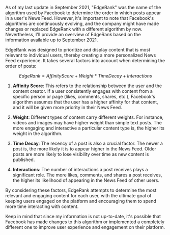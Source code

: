 As of my last update in September 2021, "EdgeRank" was the name of the algorithm used by Facebook to determine the order in which posts appear in a user's News Feed. However, it's important to note that Facebook's algorithms are continuously evolving, and the company might have made changes or replaced EdgeRank with a different algorithm by now. Nevertheless, I'll provide an overview of EdgeRank based on the information available up to September 2021.

EdgeRank was designed to prioritize and display content that is most relevant to individual users, thereby creating a more personalized News Feed experience. It takes several factors into account when determining the order of posts:
```math
EdgeRank = Affinity Score + Weight * Time Decay + Interactions
```

1. **Affinity Score**: This refers to the relationship between the user and the content creator. If a user consistently engages with content from a specific person or page (likes, comments, shares, etc.), Facebook's algorithm assumes that the user has a higher affinity for that content, and it will be given more priority in their News Feed.

2. **Weight**: Different types of content carry different weights. For instance, videos and images may have higher weight than simple text posts. The more engaging and interactive a particular content type is, the higher its weight in the algorithm.

3. **Time Decay**: The recency of a post is also a crucial factor. The newer a post is, the more likely it is to appear higher in the News Feed. Older posts are more likely to lose visibility over time as new content is published.

4. **Interactions**: The number of interactions a post receives plays a significant role. The more likes, comments, and shares a post receives, the higher its likelihood of appearing in the News Feed of other users.

By considering these factors, EdgeRank attempts to determine the most relevant and engaging content for each user, with the ultimate goal of keeping users engaged on the platform and encouraging them to spend more time interacting with content.

Keep in mind that since my information is not up-to-date, it's possible that Facebook has made changes to this algorithm or implemented a completely different one to improve user experience and engagement on their platform.
